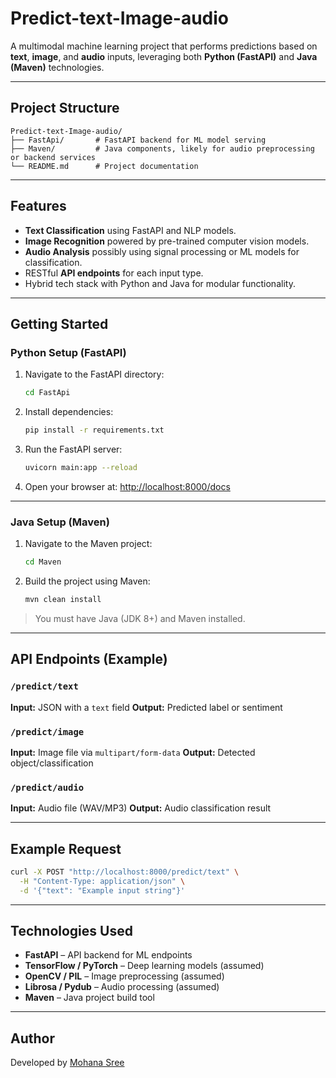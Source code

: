 # Predict-text-Image-audio

A multimodal machine learning project that performs predictions based on **text**, **image**, and **audio** inputs, leveraging both **Python (FastAPI)** and **Java (Maven)** technologies.

---

## Project Structure

```
Predict-text-Image-audio/
├── FastApi/       # FastAPI backend for ML model serving
├── Maven/         # Java components, likely for audio preprocessing or backend services
└── README.md      # Project documentation
```

---

## Features

* **Text Classification** using FastAPI and NLP models.
* **Image Recognition** powered by pre-trained computer vision models.
* **Audio Analysis** possibly using signal processing or ML models for classification.
* RESTful **API endpoints** for each input type.
* Hybrid tech stack with Python and Java for modular functionality.

---

## Getting Started

### Python Setup (FastAPI)

1. Navigate to the FastAPI directory:

   ```bash
   cd FastApi
   ```

2. Install dependencies:

   ```bash
   pip install -r requirements.txt
   ```

3. Run the FastAPI server:

   ```bash
   uvicorn main:app --reload
   ```

4. Open your browser at: [http://localhost:8000/docs](http://localhost:8000/docs)

---

### Java Setup (Maven)

1. Navigate to the Maven project:

   ```bash
   cd Maven
   ```

2. Build the project using Maven:

   ```bash
   mvn clean install
   ```

> You must have Java (JDK 8+) and Maven installed.

---

## API Endpoints (Example)

### `/predict/text`

**Input:** JSON with a `text` field
**Output:** Predicted label or sentiment

### `/predict/image`

**Input:** Image file via `multipart/form-data`
**Output:** Detected object/classification

### `/predict/audio`

**Input:** Audio file (WAV/MP3)
**Output:** Audio classification result

---

## Example Request

```bash
curl -X POST "http://localhost:8000/predict/text" \
  -H "Content-Type: application/json" \
  -d '{"text": "Example input string"}'
```

---

## Technologies Used

* **FastAPI** – API backend for ML endpoints
* **TensorFlow / PyTorch** – Deep learning models (assumed)
* **OpenCV / PIL** – Image preprocessing (assumed)
* **Librosa / Pydub** – Audio processing (assumed)
* **Maven** – Java project build tool

---

## Author

Developed by [Mohana Sree](https://github.com/Mohana-Sree)
